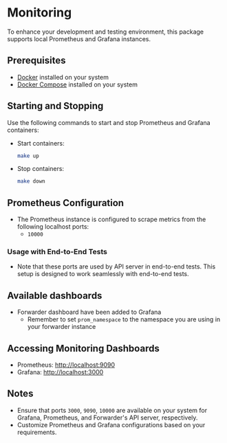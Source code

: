 # Monitoring

To enhance your development and testing environment, this package supports local Prometheus and Grafana instances.

## Prerequisites

- [Docker](https://www.docker.com/) installed on your system
- [Docker Compose](https://docs.docker.com/compose/) installed on your system

## Starting and Stopping

Use the following commands to start and stop Prometheus and Grafana containers:
 - Start containers:
      ```bash
      make up
      ```
 - Stop containers:
   ```bash
   make down
   ```

## Prometheus Configuration

- The Prometheus instance is configured to scrape metrics from the following localhost ports:
    - `10000`

### Usage with End-to-End Tests

- Note that these ports are used by API server in end-to-end tests. This setup is designed to work seamlessly with end-to-end tests.

## Available dashboards

- Forwarder dashboard have been added to Grafana
  - Remember to set `prom_namespace` to the namespace you are using in your forwarder instance

## Accessing Monitoring Dashboards

- Prometheus: [http://localhost:9090](http://localhost:9090)
- Grafana: [http://localhost:3000](http://localhost:3000)

## Notes

- Ensure that ports `3000`, `9090`, `10000` are available on your system for Grafana, Prometheus, and Forwarder's API server, respectively.
- Customize Prometheus and Grafana configurations based on your requirements.
